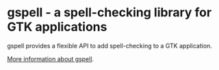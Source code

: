gspell - a spell-checking library for GTK applications
======================================================

gspell provides a flexible API to add spell-checking to a GTK application.

[More information about gspell](docs/more-information.md).
